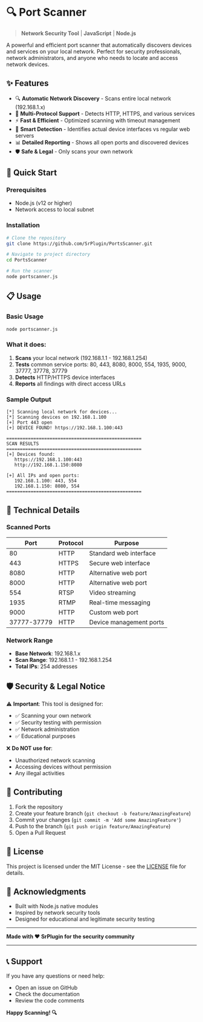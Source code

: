 # 🔍 Port Scanner

> **Network Security Tool** | **JavaScript** | **Node.js**

A powerful and efficient port scanner that automatically discovers devices and services on your local network. Perfect for security professionals, network administrators, and anyone who needs to locate and access network devices.

## ✨ Features

- 🔍 **Automatic Network Discovery** - Scans entire local network (192.168.1.x)
- 📡 **Multi-Protocol Support** - Detects HTTP, HTTPS, and various services
- ⚡ **Fast & Efficient** - Optimized scanning with timeout management
- 🎯 **Smart Detection** - Identifies actual device interfaces vs regular web servers
- 📊 **Detailed Reporting** - Shows all open ports and discovered devices
- 🛡️ **Safe & Legal** - Only scans your own network

## 🚀 Quick Start

### Prerequisites

- Node.js (v12 or higher)
- Network access to local subnet

### Installation

```bash
# Clone the repository
git clone https://github.com/SrPlugin/PortsScanner.git

# Navigate to project directory
cd PortsScanner

# Run the scanner
node portscanner.js
```

## 📋 Usage

### Basic Usage

```bash
node portscanner.js
```

### What it does:

1. **Scans** your local network (192.168.1.1 - 192.168.1.254)
2. **Tests** common service ports: 80, 443, 8080, 8000, 554, 1935, 9000, 37777, 37778, 37779
3. **Detects** HTTP/HTTPS device interfaces
4. **Reports** all findings with direct access URLs

### Sample Output

```
[*] Scanning local network for devices...
[*] Scanning devices on 192.168.1.100
[+] Port 443 open
[+] DEVICE FOUND! https://192.168.1.100:443

==================================================
SCAN RESULTS
==================================================
[+] Devices found:
   https://192.168.1.100:443
   http://192.168.1.150:8080

[+] All IPs and open ports:
   192.168.1.100: 443, 554
   192.168.1.150: 8080, 554
==================================================
```

## 🔧 Technical Details

### Scanned Ports

| Port        | Protocol | Purpose                 |
| ----------- | -------- | ----------------------- |
| 80          | HTTP     | Standard web interface  |
| 443         | HTTPS    | Secure web interface    |
| 8080        | HTTP     | Alternative web port    |
| 8000        | HTTP     | Alternative web port    |
| 554         | RTSP     | Video streaming         |
| 1935        | RTMP     | Real-time messaging     |
| 9000        | HTTP     | Custom web port         |
| 37777-37779 | HTTP     | Device management ports |

### Network Range

- **Base Network**: 192.168.1.x
- **Scan Range**: 192.168.1.1 - 192.168.1.254
- **Total IPs**: 254 addresses

## 🛡️ Security & Legal Notice

⚠️ **Important**: This tool is designed for:

- ✅ Scanning your own network
- ✅ Security testing with permission
- ✅ Network administration
- ✅ Educational purposes

❌ **Do NOT use for**:

- Unauthorized network scanning
- Accessing devices without permission
- Any illegal activities

## 🤝 Contributing

1. Fork the repository
2. Create your feature branch (`git checkout -b feature/AmazingFeature`)
3. Commit your changes (`git commit -m 'Add some AmazingFeature'`)
4. Push to the branch (`git push origin feature/AmazingFeature`)
5. Open a Pull Request

## 📝 License

This project is licensed under the MIT License - see the [LICENSE](LICENSE) file for details.

## 🙏 Acknowledgments

- Built with Node.js native modules
- Inspired by network security tools
- Designed for educational and legitimate security testing

---

**Made with ❤️ SrPlugin for the security community**

---

## 📞 Support

If you have any questions or need help:

- Open an issue on GitHub
- Check the documentation
- Review the code comments

**Happy Scanning! 🔍**
